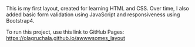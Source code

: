
This is my first layout, created for learning HTML and CSS. Over time, I also added basic form validation using JavaScript and responsiveness using Bootstrap4.                                                                                                                               


To run this project, use this link to GitHub Pages:
https://olagruchala.github.io/awwwsomes_layout
